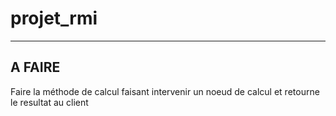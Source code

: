 # projet_rmi

-------
A FAIRE
-------
Faire la méthode de calcul faisant intervenir un noeud de calcul et retourne le resultat au client
